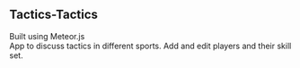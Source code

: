 <h2>Tactics-Tactics</h2>

Built using Meteor.js<br>
App to discuss tactics in different sports. Add and edit players and their skill set.
